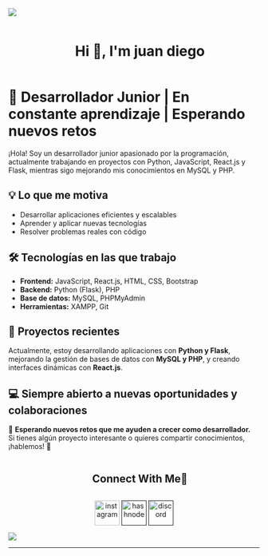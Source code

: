 <!--horizontal divider(gradiant)-->
<img src="https://user-images.githubusercontent.com/73097560/115834477-dbab4500-a447-11eb-908a-139a6edaec5c.gif">

<!--h1 without bottom border-->
<div id="user-content-toc">
  <ul align="center">
    <summary><h1 style="display: inline-block">Hi 👋, I'm juan diego</h1></summary>
  </ul>
</div>

# 🚀 Desarrollador Junior | En constante aprendizaje | Esperando nuevos retos  

¡Hola! Soy un desarrollador junior apasionado por la programación, actualmente trabajando en proyectos con Python, JavaScript, React.js y Flask, mientras sigo mejorando mis conocimientos en MySQL y PHP.
## 💡 Lo que me motiva  
- Desarrollar aplicaciones eficientes y escalables  
- Aprender y aplicar nuevas tecnologías  
- Resolver problemas reales con código  

## 🛠 Tecnologías en las que trabajo  
- **Frontend:** JavaScript, React.js, HTML, CSS, Bootstrap  
- **Backend:** Python (Flask), PHP  
- **Base de datos:** MySQL, PHPMyAdmin  
- **Herramientas:** XAMPP, Git  

## 📌 Proyectos recientes  
Actualmente, estoy desarrollando aplicaciones con **Python y Flask**, mejorando la gestión de bases de datos con **MySQL y PHP**, y creando interfaces dinámicas con **React.js**.  

## 💻 Siempre abierto a nuevas oportunidades y colaboraciones  
🔎 **Esperando nuevos retos que me ayuden a crecer como desarrollador.**  
Si tienes algún proyecto interesante o quieres compartir conocimientos, ¡hablemos! 🚀  
<!-- Connect with me -->
<!--h2 without bottom border-->
<div id="user-content-toc">
  <ul align="center">
    <summary><h2 style="display: inline-block">Connect With Me🤝</h2></summary>
  </ul>
</div>

<!--icons and links-->
<p align="center">
<a href="https://www.instagram.com/juan_diego0520" target="blank"><img align="center" src="https://user-images.githubusercontent.com/88904952/234981169-2dd1e58f-4b7e-468c-8213-034ba62156c3.png" alt="instagram" height="50" width="50" /></a>
<a href="" target="blank"><img align="center" src="https://user-images.githubusercontent.com/88904952/234982196-562aea17-5532-4550-8c08-1c7cb994a541.png" alt="hashnode" height="50" width="50" /></a>
<a href="" target="blank"><img align="center" src="https://user-images.githubusercontent.com/88904952/234982627-019fd336-6248-453c-9b05-97c13fd1d207.png" alt="discord" height="50" width="50" /></a>
  
</p>





<!--horizontal divider(gradiant)-->
<img src="https://user-images.githubusercontent.com/73097560/115834477-dbab4500-a447-11eb-908a-139a6edaec5c.gif">

----------------------------------------------------------------------
